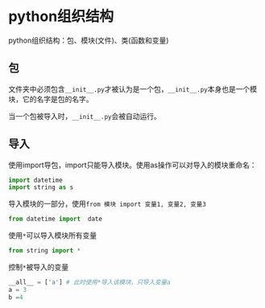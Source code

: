 # python组织结构

python组织结构：包、模块(文件)、类(函数和变量)

## 包

文件夹中必须包含`__init__.py`才被认为是一个包，`__init__.py`本身也是一个模块，它的名字是包的名字。

当一个包被导入时，`__init__.py`会被自动运行。

## 导入

使用import导包，import只能导入模块。使用as操作可以对导入的模块重命名：
```python
import datetime
import string as s
```

导入模块的一部分，使用`from 模块 import 变量1, 变量2, 变量3`
```python
from datetime import  date
```

使用`*`可以导入模块所有变量
```python
from string import *
```

控制`*`被导入的变量
```python
__all__ = ['a'] # 此时使用*导入该模块，只导入变量a
a = 3
b =4
```